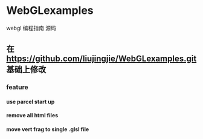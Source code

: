 # WebGLexamples

webgl 编程指南 源码

## 在 https://github.com/liujingjie/WebGLexamples.git 基础上修改

### feature

#### use parcel start up

#### remove all html files

#### move vert frag to single .glsl file

